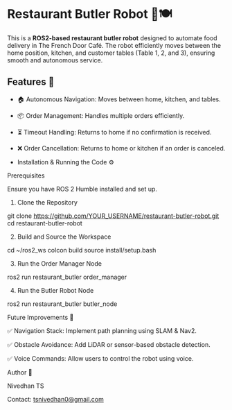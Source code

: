 # Restaurant Butler Robot 🤖🍽️

This is a **ROS2-based restaurant butler robot** designed to automate food delivery in The French Door Café. The robot efficiently moves between the home position, kitchen, and customer tables (Table 1, 2, and 3), ensuring smooth and autonomous service.

## Features 🚀
- 🏠 Autonomous Navigation: Moves between home, kitchen, and tables.  
- 📦 Order Management: Handles multiple orders efficiently.  
- ⏳ Timeout Handling: Returns to home if no confirmation is received.  
- ❌ Order Cancellation: Returns to home or kitchen if an order is canceled.

- Installation & Running the Code ⚙️

Prerequisites

Ensure you have ROS 2 Humble installed and set up.

1. Clone the Repository

git clone https://github.com/YOUR_USERNAME/restaurant-butler-robot.git
cd restaurant-butler-robot

2. Build and Source the Workspace

cd ~/ros2_ws
colcon build
source install/setup.bash

3. Run the Order Manager Node

ros2 run restaurant_butler order_manager

4. Run the Butler Robot Node

ros2 run restaurant_butler butler_node

Future Improvements 🌟

✅ Navigation Stack: Implement path planning using SLAM & Nav2.

✅ Obstacle Avoidance: Add LiDAR or sensor-based obstacle detection.

✅ Voice Commands: Allow users to control the robot using voice.

Author 🤖

Nivedhan TS

Contact: tsnivedhan0@gmail.com

